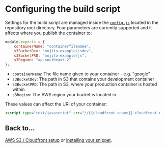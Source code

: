 # Configuring the build script

Settings for the build script are managed inside the [`config.js`](../../config.js) located in the repository root directory. Four parameters are currently supported and it affects where you publish the container to:

```js
module.exports = {
	containerName: "containerfilename",
	s3BucketDev: "mojito-example/jsdev",
	s3BucketPRD: "mojito-example/js",
	s3Region: "ap-southeast-2"
};
```

* `containerName`: The file name given to your container - e.g. "google"
* `s3BucketDev`: The path in S3 that contains your development container
* `s3BucketPRD`: The path in S3, where your production container is hosted within
* `s3Region`: The AWS region your bucket is located in

These values can affect the URI of your container:

```html
<script type="text/javascript" src="//{{cloudfront-cname}}.cloudfront.net/{{environment}}/{{containerName}}.js"></script>
```

## Back to...

[AWS S3 / Cloudfront setup](./s3_cf.md) or [installing your snippet](./snippet.md).
